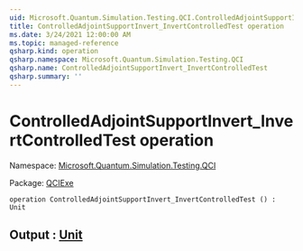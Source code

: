 ```yaml
---
uid: Microsoft.Quantum.Simulation.Testing.QCI.ControlledAdjointSupportInvert_InvertControlledTest
title: ControlledAdjointSupportInvert_InvertControlledTest operation
ms.date: 3/24/2021 12:00:00 AM
ms.topic: managed-reference
qsharp.kind: operation
qsharp.namespace: Microsoft.Quantum.Simulation.Testing.QCI
qsharp.name: ControlledAdjointSupportInvert_InvertControlledTest
qsharp.summary: ''
---
```


# ControlledAdjointSupportInvert_InvertControlledTest operation

Namespace: [Microsoft.Quantum.Simulation.Testing.QCI](xref:Microsoft.Quantum.Simulation.Testing.QCI)

Package: [QCIExe](https://nuget.org/packages/QCIExe)




```qsharp
operation ControlledAdjointSupportInvert_InvertControlledTest () : Unit
```


## Output : [Unit](xref:microsoft.quantum.lang-ref.unit)

